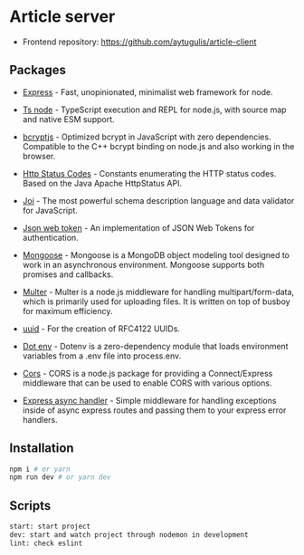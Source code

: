 # Article server

- Frontend repository: https://github.com/aytugulis/article-client

## Packages

- [Express](https://www.npmjs.com/package/express) - Fast, unopinionated, minimalist web framework for node.
- [Ts node](https://www.npmjs.com/package/ts-node) - TypeScript execution and REPL for node.js, with source map and native ESM support.
- [bcryptjs](https://www.npmjs.com/package/bcryptjs) - Optimized bcrypt in JavaScript with zero dependencies. Compatible to the C++ bcrypt binding on node.js and also working in the browser.
- [Http Status Codes](https://www.npmjs.com/package/http-status-codes) - Constants enumerating the HTTP status codes. Based on the Java Apache HttpStatus API.
- [Joi](https://www.npmjs.com/package/joi) - The most powerful schema description language and data validator for JavaScript.
- [Json web token](https://www.npmjs.com/package/jsonwebtoken) - An implementation of JSON Web Tokens for authentication.
- [Mongoose](https://www.npmjs.com/package/mongoose) - Mongoose is a MongoDB object modeling tool designed to work in an asynchronous environment. Mongoose supports both promises and callbacks.
- [Multer](https://www.npmjs.com/package/multer) - Multer is a node.js middleware for handling multipart/form-data, which is primarily used for uploading files. It is written on top of busboy for maximum efficiency.
- [uuid](https://www.npmjs.com/package/uuid) - For the creation of RFC4122 UUIDs.

- [Dot env](https://www.npmjs.com/package/dotenv) - Dotenv is a zero-dependency module that loads environment variables from a .env file into process.env.
- [Cors](https://www.npmjs.com/package/cors) - CORS is a node.js package for providing a Connect/Express middleware that can be used to enable CORS with various options.
- [Express async handler](https://www.npmjs.com/package/express-async-handler) - Simple middleware for handling exceptions inside of async express routes and passing them to your express error handlers.

## Installation

```sh
npm i # or yarn
npm run dev # or yarn dev
```

## Scripts

```sh
start: start project
dev: start and watch project through nodemon in development
lint: check eslint
```
